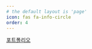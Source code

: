 ```yaml
---
# the default layout is 'page'
icon: fas fa-info-circle
order: 4
---
```


[포트폴리오](https://atom-basin-5f5.notion.site/f5b449b3a63f4097b460b1bbb7ced50c)
